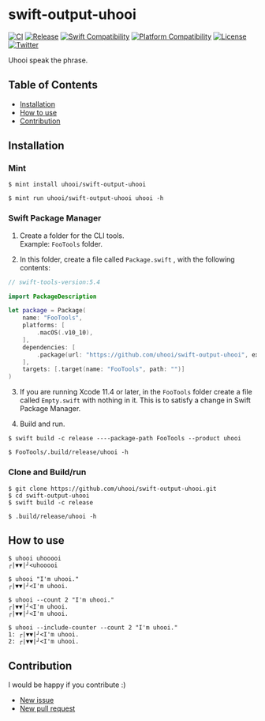 # swift-output-uhooi

[![CI](https://github.com/uhooi/swift-output-uhooi/actions/workflows/main.yml/badge.svg?branch=main)](https://github.com/uhooi/swift-output-uhooi/actions/workflows/main.yml)
[![Release](https://img.shields.io/github/v/release/uhooi/swift-output-uhooi)](https://github.com/uhooi/swift-output-uhooi/releases/latest)
[![Swift Compatibility](https://img.shields.io/endpoint?url=https%3A%2F%2Fswiftpackageindex.com%2Fapi%2Fpackages%2Fuhooi%2Fswift-output-uhooi%2Fbadge%3Ftype%3Dswift-versions)](https://swiftpackageindex.com/uhooi/swift-output-uhooi)
[![Platform Compatibility](https://img.shields.io/endpoint?url=https%3A%2F%2Fswiftpackageindex.com%2Fapi%2Fpackages%2Fuhooi%2Fswift-output-uhooi%2Fbadge%3Ftype%3Dplatforms)](https://swiftpackageindex.com/uhooi/swift-output-uhooi)
[![License](https://img.shields.io/github/license/uhooi/swift-output-uhooi)](https://github.com/uhooi/swift-output-uhooi/blob/main/LICENSE)
[![Twitter](https://img.shields.io/twitter/follow/the_uhooi?style=social)](https://twitter.com/the_uhooi)

Uhooi speak the phrase.

## Table of Contents

- [Installation](#installation)
- [How to use](#how-to-use)
- [Contribution](#contribution)

## Installation

### Mint

```shell
$ mint install uhooi/swift-output-uhooi

$ mint run uhooi/swift-output-uhooi uhooi -h
```

### Swift Package Manager

1. Create a folder for the CLI tools.  
Example: `FooTools` folder.

2. In this folder, create a file called `Package.swift` , with the following contents:

```swift
// swift-tools-version:5.4

import PackageDescription

let package = Package(
    name: "FooTools",
    platforms: [
        .macOS(.v10_10),
    ],
    dependencies: [
        .package(url: "https://github.com/uhooi/swift-output-uhooi", exact: "0.1.0"),
    ],
    targets: [.target(name: "FooTools", path: "")]
)
```

3. If you are running Xcode 11.4 or later, in the `FooTools` folder create a file called `Empty.swift` with nothing in it. This is to satisfy a change in Swift Package Manager.

4. Build and run.

```shell
$ swift build -c release ----package-path FooTools --product uhooi

$ FooTools/.build/release/uhooi -h
```

### Clone and Build/run

```shell
$ git clone https://github.com/uhooi/swift-output-uhooi.git
$ cd swift-output-uhooi
$ swift build -c release

$ .build/release/uhooi -h
```

## How to use

```
$ uhooi uhooooi
┌|▼▼|┘<uhooooi

$ uhooi "I'm uhooi."
┌|▼▼|┘<I'm uhooi.

$ uhooi --count 2 "I'm uhooi."
┌|▼▼|┘<I'm uhooi.
┌|▼▼|┘<I'm uhooi.

$ uhooi --include-counter --count 2 "I'm uhooi."
1: ┌|▼▼|┘<I'm uhooi.
2: ┌|▼▼|┘<I'm uhooi.
```

## Contribution

I would be happy if you contribute :)

- [New issue](https://github.com/uhooi/swift-output-uhooi/issues/new)
- [New pull request](https://github.com/uhooi/swift-output-uhooi/compare)
